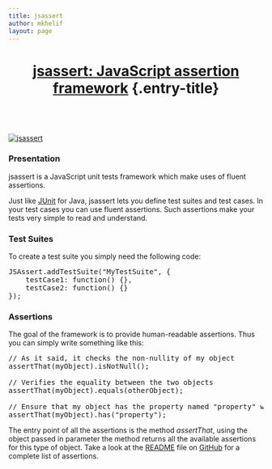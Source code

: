 ```yaml
---
title: jsassert
author: mkhelif
layout: page
---
```

<header class="entry-header"> 

# [jsassert: JavaScript assertion framework][1] {.entry-title}</header> 

<div class="entry-content">
  <p class="align-center">
    <a href="https://github.com/mkhelif/jsassert"><br /> <img class="aligncenter size-full wp-image-631" title="jsassert" src="http://www.mkhelif.fr/wp-content/uploads/2012/08/jsassert.png" alt="jsassert" /><br /> </a>
  </p>
  
  <h3>
    Presentation
  </h3>
  
  <p>
    jsassert is a JavaScript unit tests framework which make uses of fluent assertions.
  </p>
  
  <p>
    Just like <a href="http://www.junit.org/">JUnit</a> for Java, jsassert lets you define test suites and test cases. In your test cases you can use fluent assertions. Such assertions make your tests very simple to read and understand.
  </p>
  
  <h3>
    Test Suites
  </h3>
  
  <p>
    To create a test suite you simply need the following code:
  </p>
  
  <pre>JSAssert.addTestSuite("MyTestSuite", {
    testCase1: function() {},
    testCase2: function() {}
});</pre>
</div>

### Assertions

The goal of the framework is to provide human-readable assertions. Thus you can simply write something like this:

<pre>// As it said, it checks the non-nullity of my object
assertThat(myObject).isNotNull();

// Verifies the equality between the two objects
assertThat(myObject).equals(otherObject);

// Ensure that my object has the property named "property" with a non-null value
assertThat(myObject).has("property");</pre>

The entry point of all the assertions is the method *assertThat*, using the object passed in parameter the method returns all the available assertions for this type of object. Take a look at the [README][2] file on [GitHub][3] for a complete list of assertions.

 [1]: https://github.com/mkhelif/jsassert
 [2]: https://github.com/mkhelif/jsassert/blob/master/README.md
 [3]: https://github.com/mkhelif